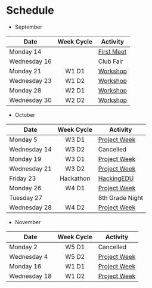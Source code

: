 # Schedule

- September

| Date         | Week Cycle | Activity                                  |
|--------------|:----------:|-------------------------------------------|
| Monday 14    |            | [First Meet](meetings/9_14_Meeting_I.pdf) |
| Wednesday 16 |            | Club Fair                                 |
| Monday 21    | W1 D1      | [Workshop](meetings/9_21_Meeting_II.pdf)  |
| Wednesday 23 | W1 D2      | [Workshop](meetings/9_23_Meeting_III.pdf) |
| Monday 28    | W2 D1      | [Workshop](meetings/9_28_Meeting_IV.pdf)  |
| Wednesday 30 | W2 D2      | [Workshop](meetings/9_30_Meeting_V.pdf)   |

- October

| Date         | Week Cycle | Activity                                       |
|--------------|:----------:|------------------------------------------------|
| Monday 5     | W3 D1      | [Project Week](meetings/10_05_Meeting_VI.pdf)  |
| Wednesday 14 | W3 D2      | Cancelled                                      |
| Monday 19    | W3 D1      | [Project Week](meetings/10_19_Meeting_VII.pdf) |
| Wednesday 21 | W3 D2      | [Project Week](meetings/10_21_Meeting_VIII.pdf)|
| Friday 23    | Hackathon  | [HackingEDU](hackingedu.co)                    |
| Monday 26    | W4 D1      | [Project Week](meetings/10_26_Meeting_IX.pdf)  |
| Tuesday 27   |            | 8th Grade Night                                |
| Wednesday 28 | W4 D2      | [Project Week](meetings/10_28_Meeting_X.pdf)   |

- November

| Date         | Week Cycle | Activity                                       |
|--------------|:----------:|------------------------------------------------|
| Monday 2     | W5 D1      | Cancelled                                      |
| Wednesday 4  | W5 D2      | [Project Week](meetings/11_04_Meeting_XI.pdf)  |
| Monday 16    | W1 D1      | [Project Week](meetings/11_16_Meeting_XII.pdf) |
| Wednesday 18 | W1 D2      | [Project Week](meetings/11_18_Meeting_XIII.pdf)|
